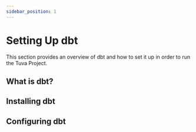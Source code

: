 ```yaml
---
sidebar_position: 1
---
```


# Setting Up dbt

This section provides an overview of dbt and how to set it up in order to run the Tuva Project.

## What is dbt?

## Installing dbt

## Configuring dbt


